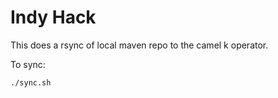 # Indy Hack

This does a rsync of local maven repo to the camel k operator.

To sync:

```
./sync.sh
```
